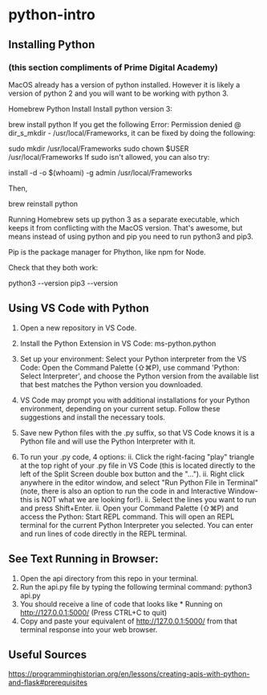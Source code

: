 # python-intro

## Installing Python 
### (this section compliments of Prime Digital Academy)
MacOS already has a version of python installed. However it is likely a version of python 2 and you will want to be working with python 3.

Homebrew Python Install
Install python version 3:

brew install python
If you get the following Error: Permission denied @ dir_s_mkdir - /usr/local/Frameworks, it can be fixed by doing the following:

sudo mkdir /usr/local/Frameworks
sudo chown $USER /usr/local/Frameworks
If sudo isn't allowed, you can also try:

install -d -o $(whoami) -g admin /usr/local/Frameworks

Then,

brew reinstall python

Running
Homebrew sets up python 3 as a separate executable, which keeps it from conflicting with the MacOS version. That's awesome, but means instead of using python and pip you need to run python3 and pip3.

Pip is the package manager for Phython, like npm for Node.

Check that they both work:

python3 --version
pip3 --version




## Using VS Code with Python 
1. Open a new repository in VS Code.

1. Install the Python Extension in VS Code: ms-python.python

1. Set up your environment: Select your Python interpreter from the VS Code: 
Open the Command Palette (⇧⌘P), use command 'Python: Select Interpreter', and choose the Python version from the available list that best matches the Python version you downloaded.

1. VS Code may prompt you with additional installations for your Python environment, depending on your current setup.  Follow these suggestions and install the necessary tools.

1. Save new Python files with the .py suffix, so that VS Code knows it is a Python file and will use the Python Interpreter with it.

1. To run your .py code, 4 options:
    ii. Click the right-facing "play" triangle at the top right of your .py file in VS Code (this is located directly to the left of the Split Screen double box button and the "...").
    ii. Right click anywhere in the editor window, and select "Run Python File in Terminal" (note, there is also an option to run the code in and Interactive Window- this is NOT what we are looking for!).
    ii. Select the lines you want to run and press Shift+Enter.
    ii. Open your Command Palette (⇧⌘P) and access the Python: Start REPL command.  This will open an REPL terminal for the current Python Interpreter you selected.  You can enter and run lines of code directly in the REPL terminal.


## See Text Running in Browser:
1. Open the api directory from this repo in your terminal.
1. Run the api.py file by typing the following terminal command: python3 api.py
1. You should receive a line of code that looks like * Running on http://127.0.0.1:5000/ (Press CTRL+C to quit)
1. Copy and paste your equivalent of http://127.0.0.1:5000/ from that terminal response into your web browser.



## Useful Sources
https://programminghistorian.org/en/lessons/creating-apis-with-python-and-flask#prerequisites

